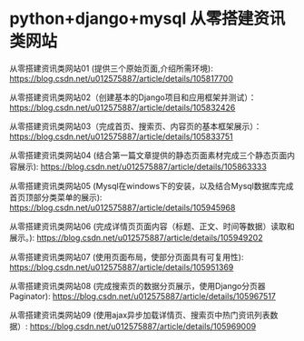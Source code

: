# python+django+mysql 从零搭建资讯类网站


从零搭建资讯类网站01 (提供三个原始页面,介绍所需环境):
https://blog.csdn.net/u012575887/article/details/105817700

从零搭建资讯类网站02（创建基本的Django项目和应用框架并测试）：
https://blog.csdn.net/u012575887/article/details/105832426

从零搭建资讯类网站03（完成首页、搜索页、内容页的基本框架展示）：
https://blog.csdn.net/u012575887/article/details/105833751

从零搭建资讯类网站04 (结合第一篇文章提供的静态页面素材完成三个静态页面内容展示):
https://blog.csdn.net/u012575887/article/details/105863333

从零搭建资讯类网站05 (Mysql在windows下的安装，以及结合Mysql数据库完成首页顶部分类菜单的展示):
https://blog.csdn.net/u012575887/article/details/105945968

从零搭建资讯类网站06 (完成详情页页面内容（标题、正文、时间等数据）读取和展示。):
https://blog.csdn.net/u012575887/article/details/105949202

从零搭建资讯类网站07 (使用页面布局，使部分页面具有可复用性):
https://blog.csdn.net/u012575887/article/details/105951369

从零搭建资讯类网站08 (完成搜索页的数据分页展示，使用Django分页器Paginator):
https://blog.csdn.net/u012575887/article/details/105967517

从零搭建资讯类网站09 (使用ajax异步加载详情页、搜索页中热门资讯列表数据）:
https://blog.csdn.net/u012575887/article/details/105969009
